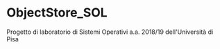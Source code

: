 # ObjectStore_SOL
Progetto di laboratorio di Sistemi Operativi a.a. 2018/19 dell'Università di Pisa

